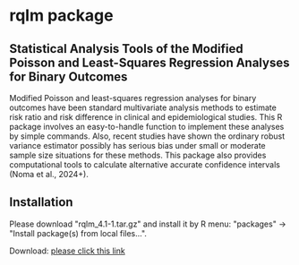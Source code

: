 
# rqlm package


## Statistical Analysis Tools of the Modified Poisson and Least-Squares Regression Analyses for Binary Outcomes

Modified Poisson and least-squares regression analyses for binary outcomes have been standard multivariate analysis methods to estimate risk ratio and risk difference in clinical and epidemiological studies. This R package involves an easy-to-handle function to implement these analyses by simple commands. Also, recent studies have shown the ordinary robust variance estimator possibly has serious bias under small or moderate sample size situations for these methods. This package also provides computational tools to calculate alternative accurate confidence intervals (Noma et al., 2024+).



## Installation

Please download "rqlm_4.1-1.tar.gz" and install it by R menu: "packages" -> "Install package(s) from local files...".

Download: [please click this link](https://github.com/nomahi/rqlm/raw/main/rqlm_4.1-1.tar.gz)
